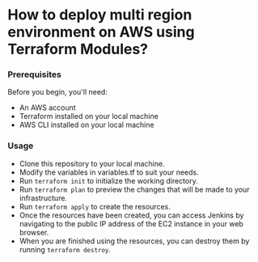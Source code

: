 # How to deploy multi region environment on AWS using Terraform Modules?


### Prerequisites

Before you begin, you'll need:

* An AWS account
* Terraform installed on your local machine
* AWS CLI installed on your local machine

### Usage

* Clone this repository to your local machine.
* Modify the variables in variables.tf to suit your needs.
* Run `terraform init` to initialize the working directory.
* Run `terraform plan` to preview the changes that will be made to your infrastructure.
* Run `terraform apply` to create the resources.
* Once the resources have been created, you can access Jenkins by navigating to the public IP address of the EC2 instance in your web browser.
* When you are finished using the resources, you can destroy them by running `terraform destroy`.

